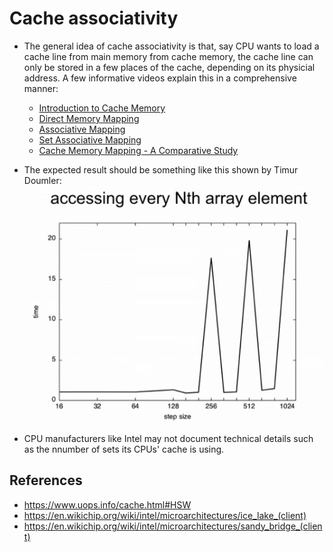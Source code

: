# Cache associativity

* The general idea of cache associativity is that, say CPU wants to load a cache line from main memory from
cache memory, the cache line can only be stored in a few places of the cache, depending on its physicial address. 
A few informative videos explain this in a comprehensive manner:
    * [Introduction to Cache Memory](https://www.youtube.com/watch?v=Ez_kyBS-y5w)
    * [Direct Memory Mapping](https://www.youtube.com/watch?v=V_QS1HzJ8Bc)
    * [Associative Mapping](https://www.youtube.com/watch?v=uwnsMaH-iV0)
    * [Set Associative Mapping](https://www.youtube.com/watch?v=KhAh6thw_TI)
    * [Cache Memory Mapping - A Comparative Study](https://www.youtube.com/watch?v=e8RCnG2ibJk)

* The expected result should be something like this shown by Timur Doumler:
    <img src="./assets/expected-results.png" />


* CPU manufacturers like Intel may not document technical details such as the
nnumber of sets its CPUs' cache is using.

## References
* https://www.uops.info/cache.html#HSW
* https://en.wikichip.org/wiki/intel/microarchitectures/ice_lake_(client)
* https://en.wikichip.org/wiki/intel/microarchitectures/sandy_bridge_(client)
